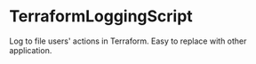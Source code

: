# TerraformLoggingScript
Log to file users' actions in Terraform. Easy to replace with other application.
